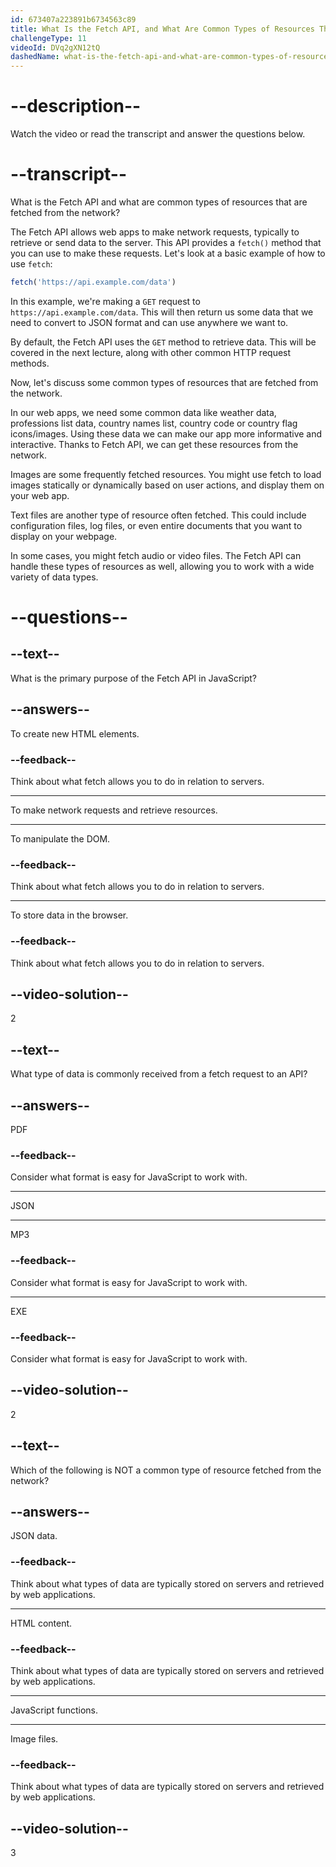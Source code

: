 ```yaml
---
id: 673407a223891b6734563c89
title: What Is the Fetch API, and What Are Common Types of Resources That Are Fetched from the Network?
challengeType: 11
videoId: DVq2gXN12tQ
dashedName: what-is-the-fetch-api-and-what-are-common-types-of-resources-that-are-fetched-from-the-network
---
```


# --description--

Watch the video or read the transcript and answer the questions below.

# --transcript--

What is the Fetch API and what are common types of resources that are fetched from the network?

The Fetch API allows web apps to make network requests, typically to retrieve or send data to the server. This API provides a `fetch()` method that you can use to make these requests. Let's look at a basic example of how to use `fetch`:

```js
fetch('https://api.example.com/data')
```

In this example, we're making a `GET` request to `https://api.example.com/data`. This will then return us some data that we need to convert to JSON format and can use anywhere we want to.

By default, the Fetch API uses the `GET` method to retrieve data. This will be covered in the next lecture, along with other common HTTP request methods.

Now, let's discuss some common types of resources that are fetched from the network.

In our web apps, we need some common data like weather data, professions list data, country names list, country code or country flag icons/images. Using these data we can make our app more informative and interactive. Thanks to Fetch API, we can get these resources from the network.

Images are some frequently fetched resources. You might use fetch to load images statically or dynamically based on user actions, and display them on your web app.

Text files are another type of resource often fetched. This could include configuration files, log files, or even entire documents that you want to display on your webpage.

In some cases, you might fetch audio or video files. The Fetch API can handle these types of resources as well, allowing you to work with a wide variety of data types.

# --questions--

## --text--

What is the primary purpose of the Fetch API in JavaScript?

## --answers--

To create new HTML elements.

### --feedback--

Think about what fetch allows you to do in relation to servers.

---

To make network requests and retrieve resources.

---

To manipulate the DOM.

### --feedback--

Think about what fetch allows you to do in relation to servers.

---

To store data in the browser.

### --feedback--

Think about what fetch allows you to do in relation to servers.

## --video-solution--

2

## --text--

What type of data is commonly received from a fetch request to an API?

## --answers--

PDF

### --feedback--

Consider what format is easy for JavaScript to work with.

---

JSON

---

MP3

### --feedback--

Consider what format is easy for JavaScript to work with.

---

EXE

### --feedback--

Consider what format is easy for JavaScript to work with.

## --video-solution--

2

## --text--

Which of the following is NOT a common type of resource fetched from the network?

## --answers--

JSON data.

### --feedback--

Think about what types of data are typically stored on servers and retrieved by web applications.

---

HTML content.

### --feedback--

Think about what types of data are typically stored on servers and retrieved by web applications.

---

JavaScript functions.

---

Image files.

### --feedback--

Think about what types of data are typically stored on servers and retrieved by web applications.

## --video-solution--

3
